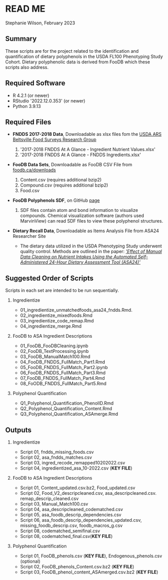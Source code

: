 # READ ME
Stephanie Wilson, February 2023

## Summary
These scripts are for the project related to the identification and quantification of dietary polyphenols in the USDA FL100 Phenotyping Study Cohort. Dietary polyphenolic data is derived from FooDB which these scripts also address.

## Required Software

-   R 4.2.1 (or newer)
-   RStudio '2022.12.0.353' (or newer)
-   Python 3.9.13

## Required Files

- **FNDDS 2017-2018 Data**, Downloadable as xlsx files fom the [USDA ARS Beltsville Food Surveys Research Group](https://www.ars.usda.gov/northeast-area/beltsville-md-bhnrc/beltsville-human-nutrition-research-center/food-surveys-research-group/docs/fndds-download-databases/)
    1) '2017-2018 FNDDS At A Glance - Ingredient Nutrient Values.xlsx'
    2) '2017-2018 FNDDS At A Glance - FNDDS Ingredients.xlsx'

-   **FooDB Data Sets**, Downloadable as FooDB CSV File from [foodb.ca/downloads](https://foodb.ca/downloads)
    1)  Content.csv (requires additional bzip2)
    2)  Compound.csv (requires additional bzip2)
    3)  Food.csv  

-   **FooDB Polyphenols SDF**, on GitHub [page](https://github.com/SWi1/Polyphenol_Quantification_FooDB/blob/main/FooDB/FooDB2_polyphenols_ID.sdf)
    1)   SDF files contain atom and bond information to visualize compounds. Chemical visualization software (authors used MarvinView) can read SDF files to view these polyphenol structures.

-   **Dietary Recall Data**, Downloadable as Items Analysis File from ASA24 Researcher Site
    -   The dietary data utilized in the USDA Phenotyping Study underwent quality control. Methods are outlined in the paper: [*'Effect of Manual Data Cleaning on Nutrient Intakes Using the Automated Self-Administered 24-Hour Dietary Assessment Tool (ASA24)'*](https://doi.org/10.1093/cdn/nzab005)  

## Suggested Order of Scripts

Scripts in each set are intended to be run sequentially.

1)  Ingredientize
    -   01_ingredientize_unmatchedfoods_asa24_fndds.Rmd.
    -   02_ingredientize_mixedfoods.Rmd
    -   03_ingredientize_code_remap.Rmd
    -   04_ingredientize_merge.Rmd

2)  FooDB to ASA Ingredient Descriptions
    -   01_FooDB_FooDBCleaning.ipynb
    -   02_FooDB_TextProcessing.ipynb
    -   03_FooDB_ManualMatch100.Rmd
    -   04_FooDB_FNDDS_FullMatch_Part1.Rmd
    -   05_FooDB_FNDDS_FullMatch_Part2.ipynb
    -   06_FooDB_FNDDS_FullMatch_Part3.Rmd
    -   07_FooDB_FNDDS_FullMatch_Part4.Rmd
    -   08_FoODB_FNDDS_FullMatch_Part5.Rmd

3)  Polyphenol Quantification
    -   Q1_Polyphenol_Quantification_PhenolID.Rmd
    -   Q2_Polyphenol_Quantification_Content.Rmd
    -   Q3_Polyphenol_Quantification_ASAmerge.Rmd  
  

## Outputs

1)  Ingredientize

    -   Script 01, fndds_missing_foods.csv
    -   Script 02, asa_fndds_matches.csv
    -   Script 03, ingred_recode_remapped10202022.csv
    -   Script 04, ingredientized_asa_10-2022.csv (**KEY FILE**)  

2)  FooDB to ASA Ingredient Descriptions

    -   Script 01, Content_updated.csv.bz2, Food_updated.csv
    -   Script 02, Food_V2_descripcleaned.csv, asa_descripcleaned.csv. remap_descrip_cleaned.csv
    -   Script 03, Manual_Match100.csv
    -   Script 04, asa_descripcleaned_codematched.csv
    -   Script 05, asa_foodb_descrip_dependencies.csv
    -   Script 06, asa_foodb_descrip_dependencies_updated.csv, missing_foodb_descrip.csv, foodb_macros_g.csv
    -   Script 08, codematched_semifinal.csv
    -   Script 08, codematched_final.csv(**KEY FILE**)  

3)  Polyphenol Quantification

    -   Script 01, FooDB_phenols.csv (**KEY FILE**), Endogenous_phenols.csv (optional)
    -   Script 02, FooDB_phenols_Content.csv.bz2 (**KEY FILE**)
    -   Script 03, FooDB_phenol_content_ASAmerged.csv.bz2 (**KEY FILE**)
